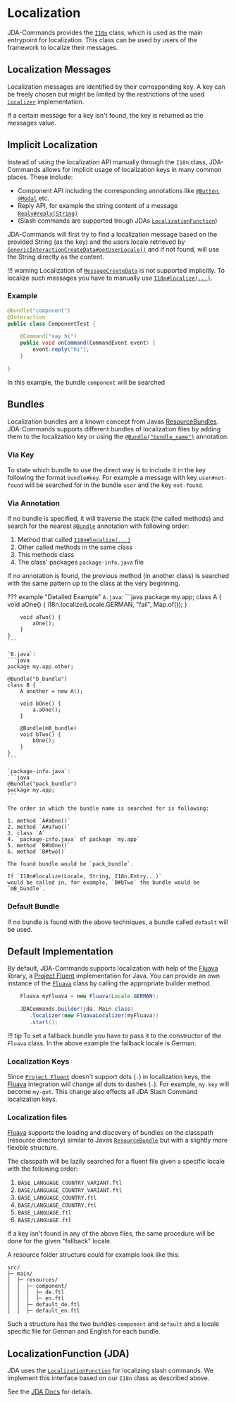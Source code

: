 # Localization
JDA-Commands provides the [`I18n`](https://kaktushose.github.io/jda-commands/javadocs/4/io.github.kaktushose.jda.commands.core/com/github/kaktushose/jda/commands/i18n/I18n.html) class,
which is used as the main entrypoint for localization. This class can be used by users of the framework to localize their messages.

## Localization Messages
Localization messages are identified by their corresponding key. A key can be freely chosen but might be limited by
the restrictions of the used [`Localizer`](https://kaktushose.github.io/jda-commands/javadocs/4/io.github.kaktushose.jda.commands.core/com/github/kaktushose/jda/commands/i18n/Localizer.html) implementation.

If a certain message for a key isn't found, the key is returned as the messages value.

## Implicit Localization
Instead of using the localization API manually through the `I18n` class, JDA-Commands allows for implicit usage of
localization keys in many common places. These include:

- Component API including the corresponding annotations like [`@Button`](https://kaktushose.github.io/jda-commands/javadocs/4/io.github.kaktushose.jda.commands.core/com/github/kaktushose/jda/commands/annotations/interactions/Button.html),
 [`@Modal`](https://kaktushose.github.io/jda-commands/javadocs/4/io.github.kaktushose.jda.commands.core/com/github/kaktushose/jda/commands/annotations/interactions/Modal.html) etc.
- Reply API, for example the string content of a message [`Reply#reply(String)`](https://kaktushose.github.io/jda-commands/javadocs/4/io.github.kaktushose.jda.commands.core/com/github/kaktushose/jda/commands/dispatching/reply/Reply.html#reply(java.lang.String))
- (Slash commands are supported trough JDAs [`LocalizationFunction`](#localizationfunction-jda))

JDA-Commands will first try to find a localization message based on the provided String (as the key) and the users locale
retrieved by [`GenericInteractionCreateData#getUserLocale()`](https://docs.jda.wiki/net/dv8tion/jda/api/events/interaction/GenericInteractionCreateEvent.html#getUserLocale())
and if not found, will use the String directly as the content.

!!! warning
    Localization of [`MessageCreateData`](https://docs.jda.wiki/net/dv8tion/jda/api/utils/messages/MessageCreateData.html) is not supported implicitly.
    To localize such messages you have to manually use [`I18n#localize(...)`](https://kaktushose.github.io/jda-commands/javadocs/4/io.github.kaktushose.jda.commands.core/com/github/kaktushose/jda/commands/i18n/I18n.html#localize(java.util.Locale,java.lang.String,com.github.kaktushose.jda.commands.i18n.I18n.Entry...)).

### Example
```java
@Bundle("component")
@Interaction
public class ComponentTest {

    @Command("say hi")
    public void onCommand(CommandEvent event) {
        event.reply("hi");
    }

}
``` 

In this example, the bundle `component` will be searched 

## Bundles
Localization bundles are a known concept from Javas [ResourceBundles](https://docs.oracle.com/en/java/javase/24/docs/api/java.base/java/util/ResourceBundle.html). JDA-Commands supports different bundles of
localization files by adding them to the localization key or using the [`@Bundle("bundle_name")`](https://kaktushose.github.io/jda-commands/javadocs/4/io.github.kaktushose.jda.commands.core/com/github/kaktushose/jda/commands/annotations/i18n/Bundle.html)
annotation.

### Via Key
To state which bundle to use the direct way is to include it in the key following the format `bundle#key`.
For example a message with key `user#not-found` will be searched for in the bundle `user` and the key `not-found`.

### Via Annotation

If no bundle is specified, it will traverse the stack (the called methods) and search for the nearest
[`@Bundle`](https://kaktushose.github.io/jda-commands/javadocs/4/io.github.kaktushose.jda.commands.core/com/github/kaktushose/jda/commands/annotations/i18n/Bundle.html)
annotation with following order:

1. Method that called [`I18n#localize(...)`](https://kaktushose.github.io/jda-commands/javadocs/4/io.github.kaktushose.jda.commands.core/com/github/kaktushose/jda/commands/i18n/I18n.html#localize(java.util.Locale,java.lang.String,com.github.kaktushose.jda.commands.i18n.I18n.Entry...))
2. Other called methods in the same class
3. This methods class
4. The class' packages `package-info.java` file

If no annotation is found, the previous method (in another class) is searched with the same pattern up to the
class at the very beginning.

??? example "Detailed Example"
    `A.java`:
    ```java
    package my.app;
    class A {
        void aOne() {
            i18n.localize(Locale.GERMAN, "fail", Map.of());
        }
    
        void aTwo() {
            aOne();
        }
    }
    ```

    `B.java`:
    ```java
    package my.app.other;
    
    @Bundle("b_bundle")
    class B {
        A another = new A();

        void bOne() {
            a.aOne();
        }

        @Bundle(mB_bundle)
        void bTwo() {
            bOne();
        }
    }
    ```

    `package-info.java`:
    ```java
    @Bundle("pack_bundle")
    package my.app;
    ```

    The order in which the bundle name is searched for is following:

    1. method `A#aOne()`
    2. method `A#aTwo()`
    3. class `A`
    4. `package-info.java` of package `my.app`
    5. method `B#bOne()`
    6. method `B#two()`

    The found bundle would be `pack_bundle`.

    If `I18n#localize(Locale, String, I18n.Entry...)`
    would be called in, for example, `B#bTwo` the bundle would be `mB_bundle`.

### Default Bundle
If no bundle is found with the above techniques, a bundle called `default` will be used.

## Default Implementation
By default, JDA-Commands supports localization with help of the [Fluava](https://github.com/Goldmensch/fluava) library, a [Project Fluent](https://projectfluent.org/) implementation for Java.
You can provide an own instance of the [`Fluava`](https://goldmensch.github.io/fluava/javadocs/0/dev.goldmensch.fluava/dev/goldmensch/fluava/Fluava.html) class by calling
the appropriate builder method.

```java
    Fluava myFluava = new Fluava(Locale.GERMAN);

    JDACommands.builder(jda, Main.class)
       .localizer(new FluavaLocalizer(myFluava))
       .start();
```

!!! tip
    To set a fallback bundle you have to pass it to the constructor of the `Fluava` class. In the above example the fallback locale
    is German.

### Localization Keys
Since [`Project Fluent`](https://projectfluent.org/) doesn't support dots (`.`) in localization keys, the [Fluava](https://github.com/Goldmensch/fluava) 
integration will change all dots to dashes (`-`). For example, `my.key` will become `my-get`. This change also effects 
all JDA Slash Command localization keys.

### Localization files
[Fluava](https://github.com/Goldmensch/fluava) supports the loading and discovery of bundles on the classpath 
(resource directory) similar to Javas [`ResourceBundle`](https://docs.oracle.com/en/java/javase/24/docs/api/java.base/java/util/ResourceBundle.html)
but with a slightly more flexible structure.

The classpath will be lazily searched for a fluent file given a specific locale with the following order:

1. `BASE_LANGUAGE_COUNTRY_VARIANT.ftl`
2. `BASE/LANGUAGE_COUNTRY_VARIANT.ftl`
3. `BASE_LANGUAGE_COUNTRY.ftl`
4. `BASE/LANGUAGE_COUNTRY.ftl`
5. `BASE_LANGUAGE.ftl`
6. `BASE/LANGUAGE.ftl`

If a key isn't found in any of the above files, the same procedure will be done for the given "fallback" locale.

A resource folder structure could for example look like this:

```
src/
├─ main/
│  ├─ resources/
│  │  ├─ component/
│  │  │  ├─ de.ftl
│  │  │  ├─ en.ftl
│  │  ├─ default_de.ftl
│  │  ├─ default_en.ftl
```

Such a structure has the two bundles `component` and `default` and a locale specific file for German and English for each bundle.

## LocalizationFunction (JDA)
JDA uses the [`LocalizationFunction`](https://docs.jda.wiki/net/dv8tion/jda/api/interactions/commands/localization/ResourceBundleLocalizationFunction.html) for localizing slash commands.
We implement this interface based on our `I18n` class as described above.

See the [JDA Docs](https://github.com/discord-jda/JDA/blob/master/src/examples/java/LocalizationExample.java) for details.
